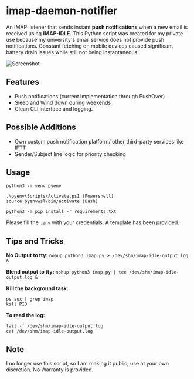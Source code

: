 # imap-daemon-notifier
An IMAP listener that sends instant **push notifications** when a new email is received using **IMAP-IDLE**. 
This Python script was created for my private use because my university's email service does not provide push notifications. Constant fetching on mobile devices caused significant battery drain issues while still not being instantaneous.

![Screenshot](https://github.com/user-attachments/assets/afe3921f-50d9-4dbf-9a52-982fbec88f15)

## Features
- Push notifications (current implementation through PushOver)
- Sleep and Wind down during weekends
- Clean CLI interface and logging.

## Possible Additions
- Own custom push notification platform/ other third-party services like IFTT
- Sender/Subject line logic for priority checking

  
## Usage
```
python3 -m venv pyenv

.\pyenv\Scripts\Activate.ps1 (Powershell)
source pyenvwsl/bin/activate (Bash)

python3 -m pip install -r requirements.txt
```
Please fill the `.env` with your credentials. A template has been provided.


## Tips and Tricks
**No Output to tty:**
`nohup python3 imap.py > /dev/shm/imap-idle-output.log &`

**Blend output to tty:**
`nohup python3 imap.py | tee /dev/shm/imap-idle-output.log &`

**Kill the background task:**
```
ps aux | grep imap
kill PID
```

**To read the log:**
```
tail -f /dev/shm/imap-idle-output.log
cat /dev/shm/imap-idle-output.log
```

## Note
I no longer use this script, so I am making it public, use at your own discretion. No Warranty is provided.



